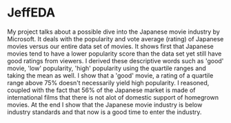 # JeffEDA

My project talks about a possible dive into the Japanese movie industry by Microsoft. It deals with the popularity and vote average (rating) of Japanese movies versus our entire data set of movies. It shows first that Japanese movies tend to have a lower popularity score than the data set yet still have good ratings from viewers. I derived these descriptive words such as 'good' movie, 'low' popularity, 'high' popularity using the quartile ranges and taking the mean as well. I show that a 'good' movie, a rating of a quartile range above 75% doesn't necessarily yield high popularity. I reasoned, coupled with the fact that 56% of the Japanese market is made of international films that there is not alot of domestic support of homegrown movies. At the end I show that the Japanese movie industry is below industry standards and that now is a good time to enter the industry. 